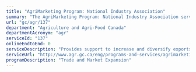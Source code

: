 ```yaml
---
title: "AgriMarketing Program: National Industry Association"
summary: "The AgriMarketing Program: National Industry Association service from Agriculture and Agri-Food Canada is not available end-to-end online, according to the GC Service Inventory."
url: "gc/agr/137"
department: "Agriculture and Agri-Food Canada"
departmentAcronym: "agr"
serviceId: "137"
onlineEndtoEnd: 0
serviceDescription: "Provides support to increase and diversify exports to international markets and seize domestic market opportunities through industry-led promotional activities that differentiate Canadian products and producers, and leverage Canada’s reputation for high quality and safe food."
serviceUrl: "http://www.agr.gc.ca/eng/programs-and-services/agrimarketing-program-national-industry-association-component/?id=1515092171804"
programDescription: "Trade and Market Expansion"
---
```

